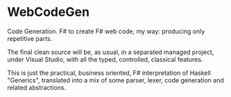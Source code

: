 # WebCodeGen
Code Generation. 
F# to create F# web code, my way: producing only repetitive parts. 

The final clean source will be, as usual, in a separated managed project, under Visual Studio, with all the typed, controlled, classical features. 

This is just the practical, business oriented, F# interpretation of Haskell "Generics", translated into a mix of some parser, lexer, code generation and related abstractions.
